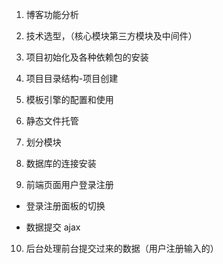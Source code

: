 1. 博客功能分析

2. 技术选型，（核心模块第三方模块及中间件）

3. 项目初始化及各种依赖包的安装

4. 项目目录结构-项目创建

5. 模板引擎的配置和使用

6. 静态文件托管

7. 划分模块

8. 数据库的连接安装

9. 前端页面用户登录注册

* 登录注册面板的切换

* 数据提交 ajax

10. 后台处理前台提交过来的数据（用户注册输入的）

